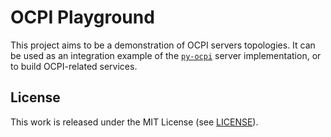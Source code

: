 # OCPI Playground

This project aims to be a demonstration of OCPI servers topologies. It can be
used as an integration example of the
[`py-ocpi`](https://github.com/TECHS-Technological-Solutions/ocpi/tree/master)
server implementation, or to build OCPI-related services.

## License

This work is released under the MIT License (see [LICENSE](./LICENSE)).
